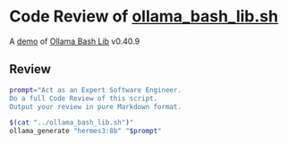 # Code Review of [ollama_bash_lib.sh](../ollama_bash_lib.sh)

A [demo](../README.md#demos) of [Ollama Bash Lib](https://github.com/attogram/ollama-bash-lib) v0.40.9

## Review


```bash
prompt="Act as an Expert Software Engineer.
Do a full Code Review of this script.
Output your review in pure Markdown format.

$(cat "../ollama_bash_lib.sh")"
ollama_generate "hermes3:8b" "$prompt"
```
```
